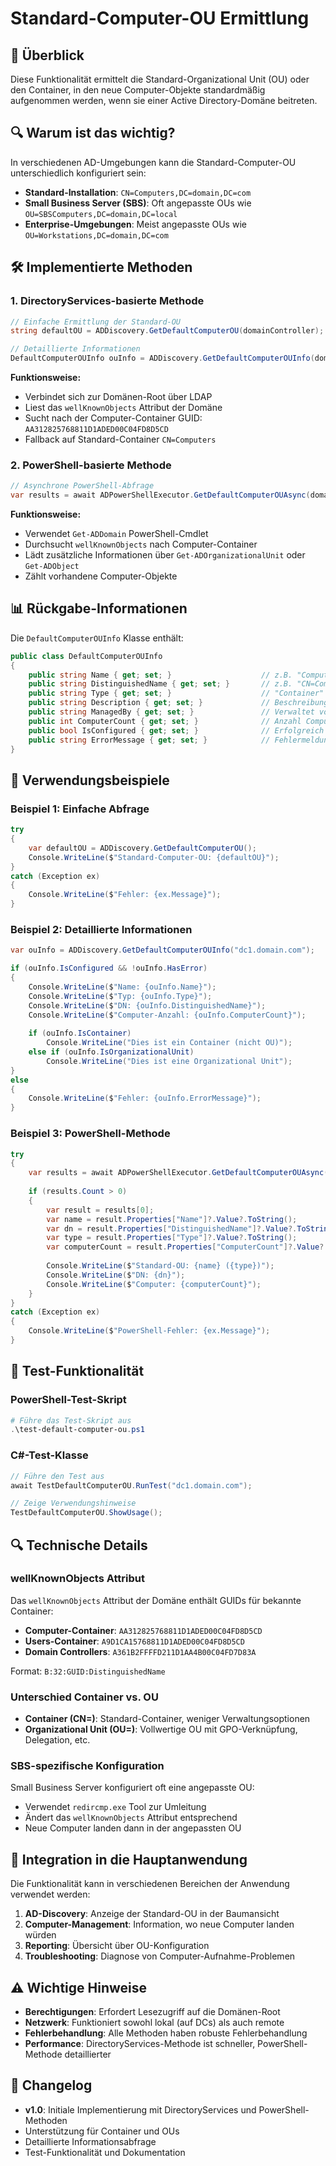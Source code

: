 # Standard-Computer-OU Ermittlung

## 🎯 **Überblick**

Diese Funktionalität ermittelt die Standard-Organizational Unit (OU) oder den Container, in den neue Computer-Objekte standardmäßig aufgenommen werden, wenn sie einer Active Directory-Domäne beitreten.

## 🔍 **Warum ist das wichtig?**

In verschiedenen AD-Umgebungen kann die Standard-Computer-OU unterschiedlich konfiguriert sein:

- **Standard-Installation**: `CN=Computers,DC=domain,DC=com`
- **Small Business Server (SBS)**: Oft angepasste OUs wie `OU=SBSComputers,DC=domain,DC=local`
- **Enterprise-Umgebungen**: Meist angepasste OUs wie `OU=Workstations,DC=domain,DC=com`

## 🛠 **Implementierte Methoden**

### **1. DirectoryServices-basierte Methode**

```csharp
// Einfache Ermittlung der Standard-OU
string defaultOU = ADDiscovery.GetDefaultComputerOU(domainController);

// Detaillierte Informationen
DefaultComputerOUInfo ouInfo = ADDiscovery.GetDefaultComputerOUInfo(domainController);
```

**Funktionsweise:**
- Verbindet sich zur Domänen-Root über LDAP
- Liest das `wellKnownObjects` Attribut der Domäne
- Sucht nach der Computer-Container GUID: `AA312825768811D1ADED00C04FD8D5CD`
- Fallback auf Standard-Container `CN=Computers`

### **2. PowerShell-basierte Methode**

```csharp
// Asynchrone PowerShell-Abfrage
var results = await ADPowerShellExecutor.GetDefaultComputerOUAsync(domainController, getCredentials);
```

**Funktionsweise:**
- Verwendet `Get-ADDomain` PowerShell-Cmdlet
- Durchsucht `wellKnownObjects` nach Computer-Container
- Lädt zusätzliche Informationen über `Get-ADOrganizationalUnit` oder `Get-ADObject`
- Zählt vorhandene Computer-Objekte

## 📊 **Rückgabe-Informationen**

Die `DefaultComputerOUInfo` Klasse enthält:

```csharp
public class DefaultComputerOUInfo
{
    public string Name { get; set; }                    // z.B. "Computers"
    public string DistinguishedName { get; set; }       // z.B. "CN=Computers,DC=domain,DC=com"
    public string Type { get; set; }                    // "Container" oder "OrganizationalUnit"
    public string Description { get; set; }             // Beschreibung (falls vorhanden)
    public string ManagedBy { get; set; }               // Verwaltet von (falls konfiguriert)
    public int ComputerCount { get; set; }              // Anzahl Computer in der OU
    public bool IsConfigured { get; set; }              // Erfolgreich ermittelt
    public string ErrorMessage { get; set; }            // Fehlermeldung (falls Fehler)
}
```

## 🔧 **Verwendungsbeispiele**

### **Beispiel 1: Einfache Abfrage**

```csharp
try
{
    var defaultOU = ADDiscovery.GetDefaultComputerOU();
    Console.WriteLine($"Standard-Computer-OU: {defaultOU}");
}
catch (Exception ex)
{
    Console.WriteLine($"Fehler: {ex.Message}");
}
```

### **Beispiel 2: Detaillierte Informationen**

```csharp
var ouInfo = ADDiscovery.GetDefaultComputerOUInfo("dc1.domain.com");

if (ouInfo.IsConfigured && !ouInfo.HasError)
{
    Console.WriteLine($"Name: {ouInfo.Name}");
    Console.WriteLine($"Typ: {ouInfo.Type}");
    Console.WriteLine($"DN: {ouInfo.DistinguishedName}");
    Console.WriteLine($"Computer-Anzahl: {ouInfo.ComputerCount}");
    
    if (ouInfo.IsContainer)
        Console.WriteLine("Dies ist ein Container (nicht OU)");
    else if (ouInfo.IsOrganizationalUnit)
        Console.WriteLine("Dies ist eine Organizational Unit");
}
else
{
    Console.WriteLine($"Fehler: {ouInfo.ErrorMessage}");
}
```

### **Beispiel 3: PowerShell-Methode**

```csharp
try
{
    var results = await ADPowerShellExecutor.GetDefaultComputerOUAsync("dc1.domain.com");
    
    if (results.Count > 0)
    {
        var result = results[0];
        var name = result.Properties["Name"]?.Value?.ToString();
        var dn = result.Properties["DistinguishedName"]?.Value?.ToString();
        var type = result.Properties["Type"]?.Value?.ToString();
        var computerCount = result.Properties["ComputerCount"]?.Value?.ToString();
        
        Console.WriteLine($"Standard-OU: {name} ({type})");
        Console.WriteLine($"DN: {dn}");
        Console.WriteLine($"Computer: {computerCount}");
    }
}
catch (Exception ex)
{
    Console.WriteLine($"PowerShell-Fehler: {ex.Message}");
}
```

## 🧪 **Test-Funktionalität**

### **PowerShell-Test-Skript**

```powershell
# Führe das Test-Skript aus
.\test-default-computer-ou.ps1
```

### **C#-Test-Klasse**

```csharp
// Führe den Test aus
await TestDefaultComputerOU.RunTest("dc1.domain.com");

// Zeige Verwendungshinweise
TestDefaultComputerOU.ShowUsage();
```

## 🔍 **Technische Details**

### **wellKnownObjects Attribut**

Das `wellKnownObjects` Attribut der Domäne enthält GUIDs für bekannte Container:

- **Computer-Container**: `AA312825768811D1ADED00C04FD8D5CD`
- **Users-Container**: `A9D1CA15768811D1ADED00C04FD8D5CD`
- **Domain Controllers**: `A361B2FFFFD211D1AA4B00C04FD7D83A`

Format: `B:32:GUID:DistinguishedName`

### **Unterschied Container vs. OU**

- **Container (CN=)**: Standard-Container, weniger Verwaltungsoptionen
- **Organizational Unit (OU=)**: Vollwertige OU mit GPO-Verknüpfung, Delegation, etc.

### **SBS-spezifische Konfiguration**

Small Business Server konfiguriert oft eine angepasste OU:
- Verwendet `redircmp.exe` Tool zur Umleitung
- Ändert das `wellKnownObjects` Attribut entsprechend
- Neue Computer landen dann in der angepassten OU

## 🚀 **Integration in die Hauptanwendung**

Die Funktionalität kann in verschiedenen Bereichen der Anwendung verwendet werden:

1. **AD-Discovery**: Anzeige der Standard-OU in der Baumansicht
2. **Computer-Management**: Information, wo neue Computer landen würden
3. **Reporting**: Übersicht über OU-Konfiguration
4. **Troubleshooting**: Diagnose von Computer-Aufnahme-Problemen

## ⚠ **Wichtige Hinweise**

- **Berechtigungen**: Erfordert Lesezugriff auf die Domänen-Root
- **Netzwerk**: Funktioniert sowohl lokal (auf DCs) als auch remote
- **Fehlerbehandlung**: Alle Methoden haben robuste Fehlerbehandlung
- **Performance**: DirectoryServices-Methode ist schneller, PowerShell-Methode detaillierter

## 📝 **Changelog**

- **v1.0**: Initiale Implementierung mit DirectoryServices und PowerShell-Methoden
- Unterstützung für Container und OUs
- Detaillierte Informationsabfrage
- Test-Funktionalität und Dokumentation